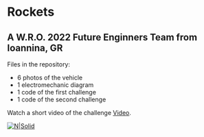 # Rockets

## A W.R.O. 2022 Future Enginners Team from Ioannina, GR


Files in the repository:
- 6 photos of the vehicle
- 1 electromechanic diagram
- 1 code of the first challenge
- 1 code of the second challenge

Watch a short video of the challenge [Video](https://youtu.be/1nSl26NC-5U).

[![N|Solid](https://world-robot-olympiad-association.github.io/future-engineers-gs/img/fe-map.png)](https://wro-association.org/)
